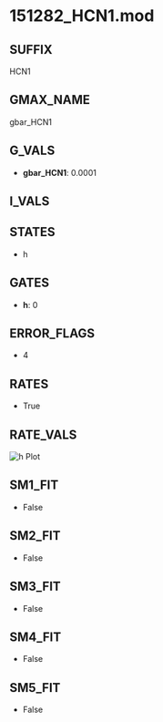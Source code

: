 # 151282_HCN1.mod

## SUFFIX

HCN1

## GMAX_NAME

gbar_HCN1

## G_VALS

- **gbar_HCN1**: 0.0001

## I_VALS


## STATES

- h

## GATES

- **h**: 0

## ERROR_FLAGS

- 4

## RATES

- True

## RATE_VALS

![h Plot](/Users/pbozelos/Dropbox/icg-Chai-Panos/supermodels/output_markdown_files/IH/151282_HCN1.mod/images/h.png)

## SM1_FIT

- False

## SM2_FIT

- False

## SM3_FIT

- False

## SM4_FIT

- False

## SM5_FIT

- False

